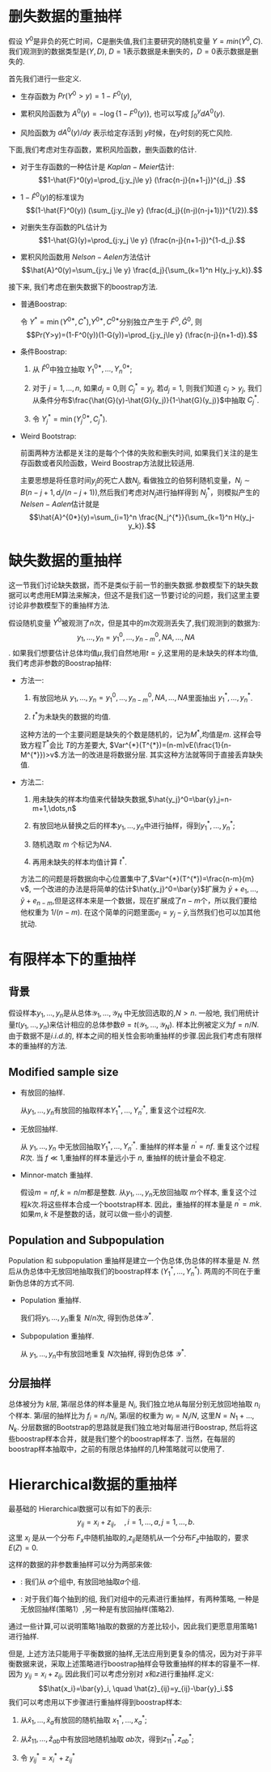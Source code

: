 删失数据的重抽样
================

假设 $Y^0$是非负的死亡时间，C是删失值,我们主要研究的随机变量
$Y=min(Y^0,C)$. 我们观测到的数据类型是$(Y,D)$,
$D=1$表示数据是未删失的，$D=0$表示数据是删失的.

首先我们进行一些定义.

-   生存函数为 $Pr(Y^0>y)=1-F^0(y)$,

-   累积风险函数为 $A^0(y)=-\log \{1-F^0(y) \}$, 也可以写成
    $\int_0^y dA^0(y)$.

-   风险函数为 $dA^0(y)/dy$ 表示给定存活到 $y$时候，在$y$时刻的死亡风险.

下面,我们考虑对生存函数，累积风险函数，删失函数的估计.

-   对于生存函数的一种估计是 $Kaplan-Meier$估计:
    $$1-\hat{F}^0(y)=\prod_{j:y_j\le y} (\frac{n-j}{n+1-j})^{d_j} .$$

-   $1-\hat{F}^0(y)$的标准误为
    $$(1-\hat{F}^0(y)) (\sum_{j:y_j\le y} (\frac{d_j}{(n-j)(n-j+1)})^{1/2}).$$

-   对删失生存函数的PL估计为
    $$1-\hat{G}(y)=\prod_{j:y_j \le y} (\frac{n-j}{n+1-j})^{1-d_j}.$$

-   累积风险函数用 $Nelson-Aelen$方法估计
    $$\hat{A}^0(y)=\sum_{j:y_j \le y} \frac{d_j}{\sum_{k=1}^n H(y_j-y_k)}.$$

接下来, 我们考虑在删失数据下的boostrap方法.

-   普通Boostrap:

    令 $Y^*=\min(Y^{0*},C^*)$,$Y^{0*},C^{0*}$分别独立产生于
    $\hat{F}^0,\hat{G}^0$, 则
    $$Pr(Y>y)=(1-F^0(y))(1-G(y))=\prod_{j:y_j\le y} (\frac{n-j}{n+1-d}).$$

-   条件Boostrap:

    1.  从 $\hat{F}^0$中独立抽取 $Y_1^{0*},\dots,Y_n^{0*}$;

    2.  对于 $j=1,\dots,n$, 如果$d_j=0$,则 $C_j^{*}=y_j$, 若$d_j=1$,
        则我们知道 $c_j > y_j$,
        我们从条件分布$\frac{\hat{G}(y)-\hat{G}(y_j)}{1-\hat{G}(y_j)}$中抽取
        $C_j^{*}$.

    3.  令 $Y_j^{*}=\min(Y_j^{0*},C_j^{*})$.

-   Weird Bootstrap:

    前面两种方法都是关注的是每个个体的失败和删失时间,
    如果我们关注的是生存函数或者风险函数，Weird Boostrap方法就比较适用.

    主要思想是将任意时间$y_j$的死亡人数$N_j$,
    看做独立的伯努利随机变量，$N_j \sim B(n-j+1,d_j/(n-j+1))$,然后我们考虑对$N_j$进行抽样得到
    $N_j^{*}$，则模拟产生的$Nelsen-Aalen$估计就是
    $$\hat{A}^{0*}(y)=\sum_{i=1}^n \frac{N_j^{*}}{\sum_{k=1}^n H(y_j-y_k)}.$$

缺失数据的重抽样
================

这一节我们讨论缺失数据，而不是类似于前一节的删失数据.参数模型下的缺失数据可以考虑用EM算法来解决，但这不是我们这一节要讨论的问题，我们这里主要讨论非参数模型下的重抽样方法.

假设随机变量
$Y^0$被观测了$n$次，但是其中的$m$次观测丢失了,我们观测到的数据为:
$$y_1,\dots,y_n=y_1^0,\dots,y_{n-m}^0,NA,\dots,NA$$.
如果我们想要估计总体均值$\mu$,我们自然地用$t=\bar{y}$,这里用的是未缺失的样本均值,我们考虑非参数的Boostrap抽样:

-   方法一:

    1.  有放回地从
        $y_1,\dots,y_n=y_1^0,\dots,y_{n-m}^0,NA,\dots,NA$里面抽出
        $y_1^*,\dots,y_n^*$.

    2.  $t^*$为未缺失的数据的均值.

    这种方法的一个主要问题是缺失的个数是随机的，记为$M^{*}$,均值是$m$.
    这样会导致方程$T^{*}$会比 $T$的方差要大,
    $Var^{*}(T^{*})=(n-m)vE(\frac{1}{n-M^{*}})>v$.方法一的改进是将数据分层.
    其实这种方法就等同于直接丢弃缺失值.

-   方法二:

    1.  用未缺失的样本均值来代替缺失数据,$\hat{y_j}^0=\bar{y},j=n-m+1,\dots,n$

    2.  有放回地从替换之后的样本$y_1,\dots,y_n$中进行抽样，得到$y_1^{*},\dots,y_n^{*}$;

    3.  随机选取 $m$ 个标记为$NA$.

    4.  再用未缺失的样本均值计算 $t^{*}$.

    方法二的问题是将数据向中心位置集中了,$Var^{*}(T^{*})=\frac{n-m}{m} v$,
    一个改进的办法是将简单的估计$\hat{y_j}^0=\bar{y}$扩展为
    $\bar{y}+e_1,\dots,\bar{y}+e_{n-m}$,但是这样本来是一个数据，现在扩展成了$n-m$个，所以我们要给他权重为
    $1/(n-m)$.
    在这个简单的问题里面$e_j=y_j-\bar{y}$,当然我们也可以加其他扰动.

有限样本下的重抽样
==================

背景
----

假设样本$y_1,\dots,y_n$是从总体$\mathcal{Y}_1,\dots,\mathcal{Y}_N$
中无放回选取的,$N>n$. 一般地,
我们用统计量$t(y_1,\dots,y_n)$来估计相应的总体参数$\theta=t(\mathcal{Y}_1,\dots,\mathcal{Y}_N)$.
样本比例被定义为$f=n/N$.由于数据不是$i.i.d.$的,
样本之间的相关性会影响重抽样的步骤.因此我们考虑有限样本的重抽样的方法.

Modified sample size
--------------------

-   有放回的抽样.

    从$y_1,\dots,y_n$有放回的抽取样本$Y_1^{*},\dots,Y_{n^{'}}^{*}$,
    重复这个过程$R$次.

-   无放回抽样.

    从 $y_1,\dots,y_n$ 中无放回抽取$Y_1^{*},\dots,Y_{n^{'}}^{*}$.
    重抽样的样本量 $n^{'}=nf$. 重复这个过程$R$次. 当
    $f \ll 1$,重抽样的样本量远小于 $n$, 重抽样的统计量会不稳定.

-   Minnor-match 重抽样.

    假设$m=nf,k=n/m$都是整数. 从$y_1,\dots,y_n$无放回抽取 $m$个样本,
    重复这个过程$k$次.将这些样本合成一个bootstrap样本.
    因此，重抽样的样本量是 $n^{'}=mk$. 如果$m,k$
    不是整数的话，就可以做一些小的调整.

Population and Subpopulation
----------------------------

Population 和 subpopulation 重抽样是建立一个伪总体,伪总体的样本量是 $N$.
然后从伪总体中无放回地抽取我们的boostrap样本 $(Y_1^{*},\dots,Y_n^{*})$.
两周的不同在于重新伪总体的方式不同.

-   Population 重抽样.

    我们将$y_1,\dots,y_n$重复 $N/n$次, 得到伪总体$\mathcal{Y}^{*}$.

-   Subpopulation 重抽样.

    从 $y_1,\dots,y_n$中有放回地重复 $N$次抽样, 得到伪总体
    $\mathcal{Y}^{*}$.

分层抽样
--------

总体被分为 $k$层, 第$i$层总体的样本量是 $N_i$,
我们独立地从每层分别无放回地抽取 $n_i$个样本. 第$i$层的抽样比为
$f_i=n_i/N_i$, 第$i$层的权重为 $w_i=N_i/N$, 这里$N=N_1+\dots, N_k$.
分层数据的Bootstrap的思路就是我们独立地对每层进行Boostrap,
然后将这些boostrap样本合并，就是我们整个的boostrap样本了.
当然，在每层的boostrap样本抽取中，之前的有限总体抽样的几种策略就可以使用了.

Hierarchical数据的重抽样
========================

最基础的 Hierarchical数据可以有如下的表示:
$$y_{ij}=x_i+z_{ij},\quad, i=1,\dots,a,j=1,\dots,b.$$ 这里 $x_i$
是从一个分布
$F_x$中随机抽取的,$z_{ij}$是随机从一个分布$F_z$中抽取的，要求 $E(Z)=0$.

这样的数据的非参数重抽样可以分为两部来做:

-   : 我们从 $a$个组中, 有放回地抽取$a$个组.

-   : 对于我们每个抽到的组, 我们对组中的元素进行重抽样，有两种策略,
    一种是无放回抽样(策略1）,另一种是有放回抽样(策略2).

通过一些计算,可以说明策略1抽取的数据的方差比较小，因此我们更愿意用策略1进行抽样.

但是,
上述方法只能用于平衡数据的抽样,无法应用到更复杂的情况，因为对于非平衡数据来说，采取上述策略进行boostrap抽样会导致重抽样的样本的容量不一样.
因为 $y_{ij}=x_i+z_{ij}$, 因此我们可以考虑分别对
$x$和$z$进行重抽样.定义:
$$\hat{x_i}=\bar{y}_i, \quad \hat{z}_{ij}=y_{ij}-\bar{y}_i.$$
我们可以考虑用以下步骤进行重抽样得到boostrap样本:

1.  从$\hat{x}_1,\dots,\hat{x}_a$有放回的随机抽取
    $x_1^{*},\dots,x_a^{*}$;

2.  从$\hat{z}_{11},\dots,\hat{z}_{ab}$中有放回地随机抽取
    $ab$次，得到$z_{11}^{*},z_{ab}^{*}$;

3.  令 $y_{ij}^{*}=x_i^{*}+z_{ij}^{*}$
